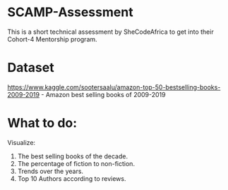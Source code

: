 # SCAMP-Assessment
This is a short technical assessment by SheCodeAfrica to get into their Cohort-4 Mentorship program.
# Dataset
 https://www.kaggle.com/sootersaalu/amazon-top-50-bestselling-books-2009-2019 - Amazon best selling books of 2009-2019
 # What to do:
 Visualize:
1. The best selling books of the decade.
2. The percentage of fiction to non-fiction.
3. Trends over the years.
4. Top 10 Authors according to reviews.

